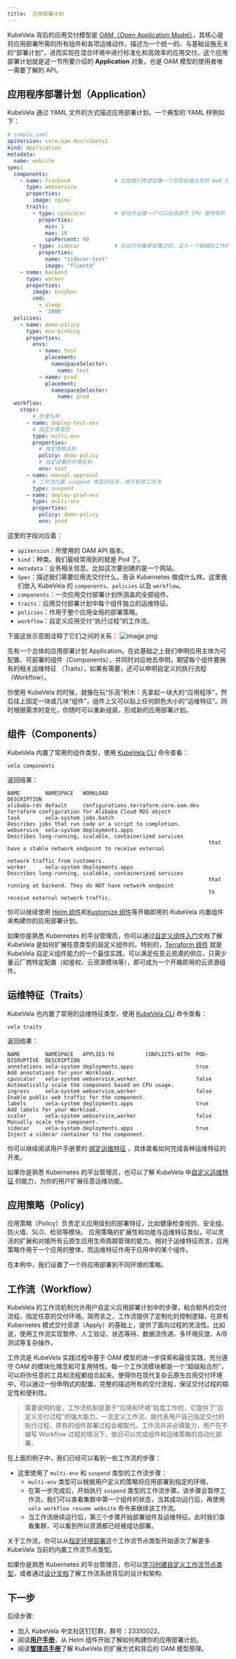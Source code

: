 ```yaml
---
title:  应用部署计划
---
```


KubeVela 背后的应用交付模型是 [OAM（Open Application Model）](../platform-engineers/oam/oam-model)，其核心是将应用部署所需的所有组件和各项运维动作，描述为一个统一的、与基础设施无关的“部署计划”，进而实现在混合环境中进行标准化和高效率的应用交付。这个应用部署计划就是这一节所要介绍的 **Application** 对象，也是 OAM 模型的使用者唯一需要了解的 API。

## 应用程序部署计划（Application）

KubeVela 通过 YAML 文件的方式描述应用部署计划。一个典型的 YAML 样例如下：

```yaml
# sample.yaml
apiVersion: core.oam.dev/v1beta1
kind: Application
metadata:
  name: website
spec:
  components:
    - name: frontend              # 比如我们希望部署一个实现前端业务的 Web Service 类型组件
      type: webservice
      properties:
        image: nginx
      traits:
        - type: cpuscaler         # 给组件设置一个可以动态调节 CPU 使用率的 cpuscaler 类型运维特征
          properties:
            min: 1
            max: 10
            cpuPercent: 60
        - type: sidecar           # 往运行时集群部署之前，注入一个做辅助工作的 sidecar
          properties:
            name: "sidecar-test"
            image: "fluentd"
    - name: backend
      type: worker
      properties:
        image: busybox
        cmd:
          - sleep
          - '1000'
  policies:
    - name: demo-policy
      type: env-binding
      properties:
        envs:
          - name: test
            placement:
              namespaceSelector:
                name: test
          - name: prod
            placement:
              namespaceSelector:
                name: prod                
  workflow:
    steps:
        # 步骤名称
      - name: deploy-test-env
        # 指定步骤类型
        type: multi-env
        properties:
          # 指定策略名称
          policy: demo-policy
          # 指定部署的环境名称
          env: test    
      - name: manual-approval
        # 工作流内置 suspend 类型的任务，用于暂停工作流
        type: suspend
      - name: deploy-prod-env
        type: multi-env
        properties:
          policy: demo-policy
          env: prod    
```

这里的字段对应着：

- `apiVersion`：所使用的 OAM API 版本。
- `kind`：种类。我们最经常用到的就是 Pod 了。
- `metadata`：业务相关信息。比如这次要创建的是一个网站。
- `Spec`：描述我们需要应用去交付什么，告诉 Kubernetes 做成什么样。这里我们放入 KubeVela 的 `components`、`policies` 以及 `workflow`。
- `components`：一次应用交付部署计划所涵盖的全部组件。
- `traits`：应用交付部署计划中每个组件独立的运维特征。
- `policies`：作用于整个应用全局的部署策略。
- `workflow`：自定义应用交付“执行过程”的工作流。

下面这张示意图诠释了它们之间的关系：
![image.png](../resources/concepts.png)

先有一个总体的应用部署计划 Application。在此基础之上我们申明应用主体为可配置、可部署的组件（Components），并同时对应地去申明，期望每个组件要拥有的相关运维特征 （Traits），如果有需要，还可以申明自定义的执行流程 （Workflow）。

你使用 KubeVela 的时候，就像在玩“乐高“积木：先拿起一块大的“应用程序”，然后往上固定一块或几块“组件”，组件上又可以贴上任何颜色大小的“运维特征”。同时根据需求的变化，你随时可以重新组装，形成新的应用部署计划。

## 组件（Components）

KubeVela 内置了常用的组件类型，使用 [KubeVela CLI](../getting-started/quick-install#3) 命令查看：
```
vela components 
```
返回结果：
```
NAME       	NAMESPACE  	WORKLOAD                             	DESCRIPTION                                                 
alibaba-rds	default    	configurations.terraform.core.oam.dev	Terraform configuration for Alibaba Cloud RDS object        
task       	vela-system	jobs.batch                           	Describes jobs that run code or a script to completion.     
webservice 	vela-system	deployments.apps                     	Describes long-running, scalable, containerized services    
           	           	                                     	that have a stable network endpoint to receive external     
           	           	                                     	network traffic from customers.                             
worker     	vela-system	deployments.apps                     	Describes long-running, scalable, containerized services    
           	           	                                     	that running at backend. They do NOT have network endpoint  
           	           	                                     	to receive external network traffic.                        

```

你可以继续使用 [Helm 组件](../end-user/components/helm)和[Kustomize 组件](../end-user/components/kustomize)等开箱即用的 KubeVela 内置组件来构建你的应用部署计划。

如果你是熟悉 Kubernetes 的平台管理员，你可以通过[自定义组件入门](../platform-engineers/components/custom-component)文档了解 KubeVela 是如何扩展任意类型的自定义组件的。特别的，[Terraform 组件](../platform-engineers/components/component-terraform) 就是 KubeVela 自定义组件能力的一个最佳实践，可以满足任意云资源的供应，只需少量云厂商特定配置（如鉴权、云资源模块等），即可成为一个开箱即用的云资源组件。

## 运维特征（Traits）

KubeVela 也内置了常用的运维特征类型，使用 [KubeVela CLI](../getting-started/quick-install#3-安装-kubevela-cli) 命令查看：
```
vela traits 
```
返回结果：
```
NAME       	NAMESPACE  	APPLIES-TO       	CONFLICTS-WITH	POD-DISRUPTIVE	DESCRIPTION                                          
annotations	vela-system	deployments.apps 	              	true          	Add annotations for your Workload.                   
cpuscaler  	vela-system	webservice,worker	              	false         	Automatically scale the component based on CPU usage.
ingress    	vela-system	webservice,worker	              	false         	Enable public web traffic for the component.         
labels     	vela-system	deployments.apps 	              	true          	Add labels for your Workload.                        
scaler     	vela-system	webservice,worker	              	false         	Manually scale the component.                        
sidecar    	vela-system	deployments.apps 	              	true          	Inject a sidecar container to the component.   
```

你可以继续阅读用户手册里的 [绑定运维特征](../end-user/traits/ingress) ，具体查看如何完成各种运维特征的开发。

如果你是熟悉 Kubernetes 的平台管理员，也可以了解 KubeVela 中[自定义运维特征](../platform-engineers/traits/customize-trait) 的能力，为你的用户扩展任意运维功能。

## 应用策略（Policy)

应用策略（Policy）负责定义应用级别的部署特征，比如健康检查规则、安全组、防火墙、SLO、检验等模块。
应用策略的扩展性和功能与运维特征类似，可以灵活的扩展和对接所有云原生应用生命周期管理的能力。相对于运维特征而言，应用策略作用于一个应用的整体，而运维特征作用于应用中的某个组件。

在本例中，我们设置了一个将应用部署到不同环境的策略。

## 工作流（Workflow）

KubeVela 的工作流机制允许用户自定义应用部署计划中的步骤，粘合额外的交付流程，指定任意的交付环境。简而言之，工作流提供了定制化的控制逻辑，在原有 Kubernetes 模式交付资源（Apply）的基础上，提供了面向过程的灵活性。比如说，使用工作流实现暂停、人工验证、状态等待、数据流传递、多环境灰度、A/B 测试等复杂操作。

工作流是 KubeVela 实践过程中基于 OAM 模型的进一步探索和最佳实践，充分遵守 OAM 的模块化理念和可复用特性。每一个工作流模块都是一个“超级粘合剂”，可以将你任意的工具和流程都组合起来。使得你在现代复杂云原生应用交付环境中，可以通过一份申明式的配置，完整的描述所有的交付流程，保证交付过程的稳定性和便利性。

> 需要说明的是，工作流机制是基于“应用和环境”粒度工作的，它提供了“自定义交付过程”的强大能力。一旦定义工作流，就代表用户自己指定交付的执行过程，原有的组件部署过程会被取代。工作流并非必填能力，用户在不编写 Workflow 过程的情况下，依旧可以完成组件和运维策略的自动化部署。

在上面的例子中，我们已经可以看到一些工作流的步骤：

- 这里使用了 `multi-env` 和 `suspend` 类型的工作流步骤：
  - `multi-env` 类型可以根据用户定义的策略将应用部署到指定的环境。
  - 在第一步完成后，开始执行 `suspend` 类型的工作流步骤。该步骤会暂停工作流，我们可以查看集群中第一个组件的状态，当其成功运行后，再使用 `vela workflow resume website` 命令来继续该工作流。
  - 当工作流继续运行后，第三个步骤开始部署组件及运维特征。此时我们查看集群，可以看到所以资源都已经被成功部署。

关于工作流，你可以从[指定环境部署](../end-user/workflow/multi-env)这个工作流节点类型开始逐次了解更多 KubeVela 当前的内置工作流节点类型。

如果你是熟悉 Kubernetes 的平台管理员，你可以[学习创建自定义工作流节点类型](../platform-engineers/workflow/steps)，或者通过[设计文档](https://github.com/oam-dev/kubevela/blob/master/design/vela-core/workflow_policy.md)了解工作流系统背后的设计和架构.

## 下一步

后续步骤:

- 加入 KubeVela 中文社区钉钉群，群号：23310022。
- 阅读[**用户手册**](../end-user/components/helm)，从 Helm 组件开始了解如何构建你的应用部署计划。
- 阅读[**管理员手册**](../platform-engineers/oam/oam-model)了解 KubeVela 的扩展方式和背后的 OAM 模型原理。